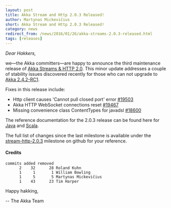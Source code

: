 ```yaml
---
layout: post
title: Akka Stream and Http 2.0.3 Released!
author: Martynas Mickevičius
short: Akka Stream and Http 2.0.3 Released!
category: news
redirect_from: /news/2016/01/26/akka-streams-2.0.3-released.html
tags: [releases]
---
```


*Dear Hakkers,*

we—the Akka committers—are happy to announce the third maintenance release of [Akka Streams & HTTP 2.0](https://akka.io/blog/news/2015/12/21/akka-streams-2.0-released.html).
This minor update addresses a couple of stability issues discovered recently for those who can not upgrade to [Akka 2.4.2-RC1](https://akka.io/blog/news/2016/01/26/akka-2.4.2-RC1-released.html).

Fixes in this release include:

- Http client causes 'Cannot pull closed port' error [#19503](https://github.com/akka/akka/issues/19503)
- Akka HTTP WebSocket connections reset [#19467](https://github.com/akka/akka/issues/19467)
- Missing convenience class ContentTypes for javadsl [#18600](https://github.com/akka/akka/issues/18600)

The reference documentation for the 2.0.3 release can be found here for [Java](https://doc.akka.io/docs/akka/current/stream/?language=java) and [Scala](https://doc.akka.io/docs/akka/current/stream/?language=scala).

The full list of changes since the last milestone is available under the [stream-http-2.0.3](https://github.com/akka/akka/issues?q=is%3Aissue+milestone%3Astream-http-2.0.3+is%3Aclosed) milestone on github for your reference.

#### Credits ####

    commits added removed
          2    32      28 Roland Kuhn
          1     1       1 William Bowling
          1     5       5 Martynas Mickevičius
          1    43      23 Tim Harper

Happy hakking,

-- The Akka Team
